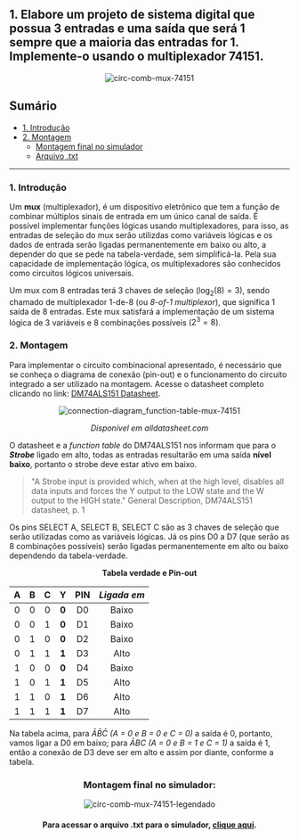 ## 1. Elabore um projeto de sistema digital que possua 3 entradas e uma saída que será 1 sempre que a maioria das entradas for 1. Implemente-o usando o multiplexador 74151. 

<div align="center">
  
  ![circ-comb-mux-74151](https://github.com/thearthurlima/EngenhariaEletrica/assets/115672061/2b11ba2c-3ebb-4b17-baa1-db8aedb31c34)
</div>

## Sumário
<!-- TOC -->
- [1. Introdução](#1-introdução)
- [2. Montagem](#2-montagem)
  - [Montagem final no simulador](#montagem-final-no-simulador)
  - [Arquivo .txt](#para-acessar-o-arquivo-txt-para-o-simulador-clique-aqui)
<!-- /TOC -->
___

### 1. Introdução

Um **mux** (multiplexador), é um dispositivo eletrônico que tem a função de combinar múltiplos sinais de entrada em um único canal de saída. É possível implementar funções lógicas usando multiplexadores, para isso, as entradas de seleção do mux serão utilizdas como variáveis lógicas e os dados de entrada serão ligadas permanentemente em baixo ou alto, a depender do que se pede na tabela-verdade, sem simplificá-la. Pela sua capacidade de implementação lógica, os multiplexadores são conhecidos como circuitos lógicos universais.

Um mux com 8 entradas terá 3 chaves de seleção ($\log_2(8) = 3$), sendo chamado de multiplexador 1-de-8 (ou *8-of-1 multiplexor*), que significa 1 saída de 8 entradas. Este mux satisfará a implementação de um sistema lógica de 3 variáveis e 8 combinações possíveis ($2^3 = 8$).

### 2. Montagem

Para implementar o circuito combinacional apresentado, é necessário que se conheça o diagrama de conexão (pin-out) e o funcionamento do circuito integrado a ser utilizado na montagem. Acesse o datasheet completo clicando no link: [DM74ALS151 Datasheet](https://www.alldatasheet.com/datasheet-pdf/pdf/50940/FAIRCHILD/74151.html).

<div align="center">
  
  ![connection-diagram_function-table-mux-74151](https://github.com/thearthurlima/EngenhariaEletrica/assets/115672061/f144d2de-90e1-4df8-86d1-8fedc536c561)
  
  *Disponível em alldatasheet.com*
</div>


O datasheet e a *function table* do DM74ALS151 nos informam que para o ***Strobe*** ligado em alto, todas as entradas resultarão em uma saída **nível baixo**, portanto o strobe deve estar ativo em baixo.

> "A Strobe input is provided which, when at the high level, disables all data inputs and forces the Y output to the LOW state and the W output to the HIGH state." General Description, DM74ALS151 datasheet, p. 1 

Os pins SELECT A, SELECT B, SELECT C são as 3 chaves de seleção que serão utilizadas como as variáveis lógicas. Já os pins D0 a D7 (que serão as 8 combinações possíveis) serão ligadas permanentemente em alto ou baixo dependendo da tabela-verdade.

<div align="center">
<p><strong>Tabela verdade e Pin-out</strong></p>

| **A** | **B** | **C** | **Y** | **PIN** | *Ligada em* |
|:-----:|:-----:|:-----:|:-----:|:------:|:-----------:|
|   0   |   0   |   0   | **0** |   D0   |    Baixo    |
|   0   |   0   |   1   | **0** |   D1   |    Baixo    |
|   0   |   1   |   0   | **0** |   D2   |    Baixo    |
|   0   |   1   |   1   | **1** |   D3   |    Alto     |
|   1   |   0   |   0   | **0** |   D4   |    Baixo    |
|   1   |   0   |   1   | **1** |   D5   |    Alto     |
|   1   |   1   |   0   | **1** |   D6   |    Alto     |
|   1   |   1   |   1   | **1** |   D7   |    Alto     |
</div>

Na tabela acima, para $\bar{A}\bar{B}\bar{C}$ *(A = 0 e B = 0 e C = 0)* a saída é 0, portanto, vamos ligar a D0 em baixo; para $\bar{A}{B}{C}$ *(A = 0 e B = 1 e C = 1)* a saída é 1, então a conexão de D3 deve ser em alto e assim por diante, conforme a tabela.

<div align="center">
  
  ### Montagem final no simulador:

  ![circ-comb-mux-74151-legendado](https://github.com/thearthurlima/EngenhariaEletrica/assets/115672061/79af8b3f-6dc3-43c6-b0a5-281a1ec95a09)
</div>

<div align="center">

#### Para acessar o arquivo .txt para o simulador, [clique aqui](https://github.com/thearthurlima/EngenhariaEletrica/blob/main/LABCD/1-circ-combin-mux-74151/1-circ-combin-mux-74151.txt).
</div>
